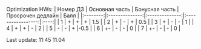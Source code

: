 Optimization HWs:
| Номер ДЗ | Основная часть | Бонусная часть | Просрочен дедлайн | Балл |
|:--------:|:--------------:|:--------------:|:-----------------:|:----:|
| 1        | +              | +              | +                 | 1.5  |
| 2        | +              | -              | +                 | 0.5  |
| 3        | +              | -              | -                 | 1    |
| 4        | +              | +              | -                 | 2    |
| 5        | -              | -              | +                 |-0.5  |
| 6        | +-             | -              | -                 | 0    |
| 7        | +-             | -              | -                 | 0    |

Last update: 11:45 11.04 